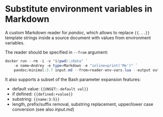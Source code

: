 # Substitute environment variables in Markdown
A custom Markdown reader for _pandoc_, which allows to replace `{{...}}` template
strings inside a source document with values from environment variables.

The reader should be specified in `--from` argument:
```powershell
docker run --rm -i -v "$(pwd):/data" `
    -e name=Andrey -e type=Markdown -e "inline=print('Me')" `
    pandoc/minimal:3.7 input.md --from=reader-env-vars.lua --output output.docx
```

It also supports a subset of the Bash parameter expansion features:
- default value: `{{UNSET:-default val}}`
- if defined: `{{defined:+value}}`
- substring: `{{name:3:5}}`
- length, prefix/suffix removal, substring replacement,
upper/lower case conversion (see also _input.md_)
